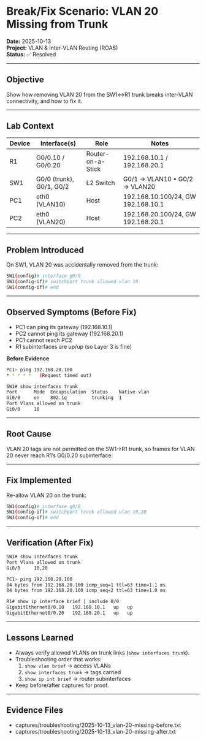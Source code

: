 # Break/Fix Scenario: VLAN 20 Missing from Trunk

**Date:** 2025-10-13  
**Project:** VLAN & Inter-VLAN Routing (ROAS)  
**Status:** ✅ Resolved  

---

## Objective
Show how removing VLAN 20 from the SW1↔R1 trunk breaks inter-VLAN connectivity, and how to fix it.

---

## Lab Context
| Device | Interface(s) | Role | Notes |
|--------|---------------|------|-------|
| R1 | G0/0.10 / G0/0.20 | Router-on-a-Stick | 192.168.10.1 / 192.168.20.1 |
| SW1 | G0/0 (trunk), G0/1, G0/2 | L2 Switch | G0/1 → VLAN10 • G0/2 → VLAN20 |
| PC1 | eth0 (VLAN10) | Host | 192.168.10.100/24, GW 192.168.10.1 |
| PC2 | eth0 (VLAN20) | Host | 192.168.20.100/24, GW 192.168.20.1 |

---

## Problem Introduced
On SW1, VLAN 20 was accidentally removed from the trunk:
```bash
SW1(config)# interface g0/0
SW1(config-if)# switchport trunk allowed vlan 10
SW1(config-if)# end
```

---

## Observed Symptoms (Before Fix)
- PC1 can ping its gateway (192.168.10.1)
- PC2 cannot ping its gateway (192.168.20.1)
- PC1 cannot reach PC2
- R1 subinterfaces are up/up (so Layer 3 is fine)

**Before Evidence**
```bash
PC1> ping 192.168.20.100
* * * * *   (Request timed out)
```

```bash
SW1# show interfaces trunk
Port      Mode  Encapsulation  Status    Native vlan
Gi0/0     on    802.1q         trunking  1
Port Vlans allowed on trunk
Gi0/0     10
```

---

## Root Cause
VLAN 20 tags are not permitted on the SW1→R1 trunk, so frames for VLAN 20 never reach R1’s G0/0.20 subinterface.

---

## Fix Implemented
Re-allow VLAN 20 on the trunk:
```bash
SW1(config)# interface g0/0
SW1(config-if)# switchport trunk allowed vlan 10,20
SW1(config-if)# end
```

---

## Verification (After Fix)
```bash
SW1# show interfaces trunk
Port Vlans allowed on trunk
Gi0/0     10,20
```

```bash
PC1> ping 192.168.20.100
84 bytes from 192.168.20.100 icmp_seq=1 ttl=63 time=1.1 ms
84 bytes from 192.168.20.100 icmp_seq=2 ttl=63 time=1.0 ms
```

```bash
R1# show ip interface brief | include 0/0
GigabitEthernet0/0.10   192.168.10.1   up   up
GigabitEthernet0/0.20   192.168.20.1   up   up
```

---

## Lessons Learned
- Always verify allowed VLANs on trunk links (`show interfaces trunk`).
- Troubleshooting order that works:
  1. `show vlan brief` → access VLANs  
  2. `show interfaces trunk` → tags carried  
  3. `show ip int brief` → router subinterfaces  
- Keep before/after captures for proof.

---

## Evidence Files
- captures/troubleshooting/2025-10-13_vlan-20-missing-before.txt  
- captures/troubleshooting/2025-10-13_vlan-20-missing-after.txt
